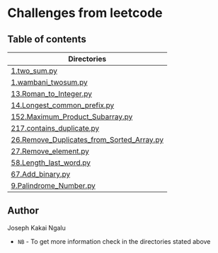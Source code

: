 # Challenges from leetcode

## Table of contents
Directories |  
------------|
[1.two_sum.py](./1.two_sum.py) |
[1.wambani_twosum.py](./1.wambani_twosum.py) |
[13.Roman_to_Integer.py](./13.Roman_to_Integer.py) |
[14.Longest_common_prefix.py](./14.Longest_common_prefix.py) |
[152.Maximum_Product_Subarray.py](./152.Maximum_Product_Subarray.py) | 
[217.contains_duplicate.py](./217.contains_duplicate.py) |
[26.Remove_Duplicates_from_Sorted_Array.py](./26.Remove_Duplicates_from_Sorted_Array.py) |
[27.Remove_element.py](./27.Remove_element.py) |
[58.Length_last_word.py](/.58.Length_last_word.py) |
[67.Add_binary.py](./67.Add_binary.py) |
[9.Palindrome_Number.py](./9.Palindrome_Number.py) |

## Author 
Joseph Kakai Ngalu

- `NB` - To get more information check in the directories stated above
